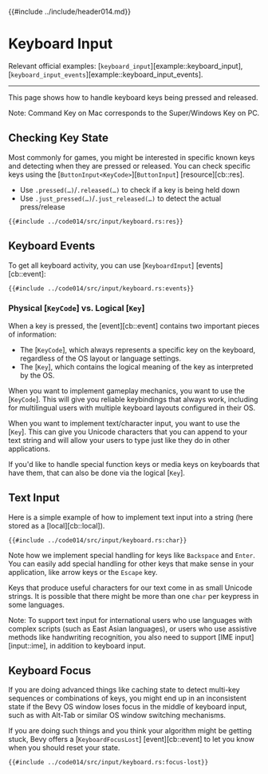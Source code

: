 {{#include ../include/header014.md}}

# Keyboard Input

Relevant official examples:
[`keyboard_input`][example::keyboard_input],
[`keyboard_input_events`][example::keyboard_input_events].

---

This page shows how to handle keyboard keys being pressed and released.

Note: Command Key on Mac corresponds to the Super/Windows Key on PC.

## Checking Key State

Most commonly for games, you might be interested in specific known keys and
detecting when they are pressed or released. You can check specific keys
using the [`ButtonInput<KeyCode>`][`ButtonInput`] [resource][cb::res].

 - Use `.pressed(…)`/`.released(…)` to check if a key is being held down
 - Use `.just_pressed(…)`/`.just_released(…)` to detect the actual press/release

```rust,no_run,noplayground
{{#include ../code014/src/input/keyboard.rs:res}}
```

## Keyboard Events

To get all keyboard activity, you can use [`KeyboardInput`] [events][cb::event]:

```rust,no_run,noplayground
{{#include ../code014/src/input/keyboard.rs:events}}
```

### Physical [`KeyCode`] vs. Logical [`Key`]

When a key is pressed, the [event][cb::event] contains two important pieces of information:
 - The [`KeyCode`], which always represents a specific key on the keyboard,
   regardless of the OS layout or language settings.
 - The [`Key`], which contains the logical meaning of the key as interpreted by the OS.

When you want to implement gameplay mechanics, you want to use the [`KeyCode`].
This will give you reliable keybindings that always work, including for multilingual
users with multiple keyboard layouts configured in their OS.

When you want to implement text/character input, you want to use the [`Key`].
This can give you Unicode characters that you can append to your text string and
will allow your users to type just like they do in other applications.

If you'd like to handle special function keys or media keys on keyboards that
have them, that can also be done via the logical [`Key`].

## Text Input

Here is a simple example of how to implement text input into a string (here
stored as a [local][cb::local]).

```rust,no_run,noplayground
{{#include ../code014/src/input/keyboard.rs:char}}
```

Note how we implement special handling for keys like `Backspace` and `Enter`.
You can easily add special handling for other keys that make sense in your
application, like arrow keys or the `Escape` key.

Keys that produce useful characters for our text come in as small Unicode
strings. It is possible that there might be more than one `char` per keypress
in some languages.

Note: To support text input for international users who use languages
with complex scripts (such as East Asian languages), or users who use
assistive methods like handwriting recognition, you also need to support
[IME input][input::ime], in addition to keyboard input.

## Keyboard Focus

If you are doing advanced things like caching state to detect multi-key
sequences or combinations of keys, you might end up in an inconsistent
state if the Bevy OS window loses focus in the middle of keyboard input,
such as with Alt-Tab or similar OS window switching mechanisms.

If you are doing such things and you think your algorithm might be getting
stuck, Bevy offers a [`KeyboardFocusLost`] [event][cb::event] to let you
know when you should reset your state.

```rust,no_run,noplayground
{{#include ../code014/src/input/keyboard.rs:focus-lost}}
```
